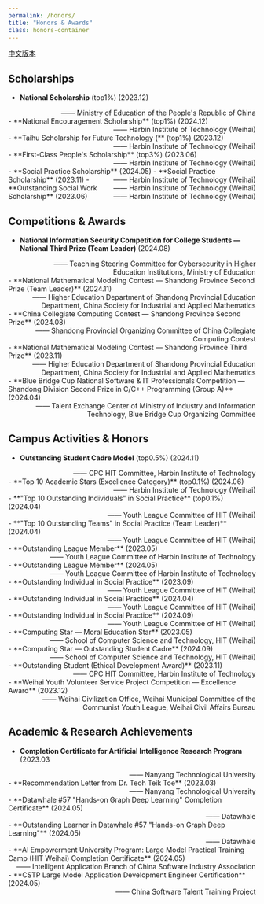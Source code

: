 ```yaml
---
permalink: /honors/
title: "Honors & Awards"
class: honors-container
---
```


[中文版本](/zjs.github.io/honors_zh/)  


## Scholarships
- **National Scholarship** (top1%) (2023.12)
<div style="text-align:right;">—— Ministry of Education of the People's Republic of China</div>
- **National Encouragement Scholarship** (top1%) (2024.12)
<div style="text-align:right;">—— Harbin Institute of Technology (Weihai)</div>
- **Taihu Scholarship for Future Technology (** (top1%) (2023.12)
<div style="text-align:right;">—— Harbin Institute of Technology (Weihai)</div>
- **First-Class People's Scholarship** (top3%) (2023.06)
<div style="text-align:right;">—— Harbin Institute of Technology (Weihai)</div>
- **Social Practice Scholarship** (2024.05)<span style="float:right;">—— Harbin Institute of Technology (Weihai)</span>  
- **Social Practice Scholarship** (2023.11)<span style="float:right;">—— Harbin Institute of Technology (Weihai)</span>  
- **Outstanding Social Work Scholarship** (2023.06)<span style="float:right;">—— Harbin Institute of Technology (Weihai)</span>  

## Competitions & Awards  
- **National Information Security Competition for College Students — National Third Prize (Team Leader)** (2024.08)  
<div style="text-align:right;">&emsp;&emsp;—— Teaching Steering Committee for Cybersecurity in Higher Education Institutions, Ministry of Education</div>  
- **National Mathematical Modeling Contest — Shandong Province Second Prize (Team Leader)** (2024.11)  
<div style="text-align:right;">&emsp;&emsp;—— Higher Education Department of Shandong Provincial Education Department, China Society for Industrial and Applied Mathematics</div>  
- **China Collegiate Computing Contest — Shandong Province Second Prize** (2024.08)  
<div style="text-align:right;">&emsp;&emsp;—— Shandong Provincial Organizing Committee of China Collegiate Computing Contest</div>  
- **National Mathematical Modeling Contest — Shandong Province Third Prize** (2023.11)  
<div style="text-align:right;">&emsp;&emsp;—— Higher Education Department of Shandong Provincial Education Department, China Society for Industrial and Applied Mathematics</div>  
- **Blue Bridge Cup National Software & IT Professionals Competition — Shandong Division Second Prize in C/C++ Programming (Group A)** (2024.04)  
<div style="text-align:right;">&emsp;&emsp;—— Talent Exchange Center of Ministry of Industry and Information Technology, Blue Bridge Cup Organizing Committee</div>  

## Campus Activities & Honors  
- **Outstanding Student Cadre Model** (top0.5%) (2024.11)
<div style="text-align:right;">—— CPC HIT Committee, Harbin Institute of Technology</div>  
- **Top 10 Academic Stars (Excellence Category)** (top0.1%) (2024.06)
<div style="text-align:right;">—— Harbin Institute of Technology (Weihai)</div> 
- **"Top 10 Outstanding Individuals" in Social Practice** (top0.1%) (2024.04)
<div style="text-align:right;">—— Youth League Committee of HIT (Weihai)</div>
- **"Top 10 Outstanding Teams" in Social Practice (Team Leader)** (2024.04)
<div style="text-align:right;">—— Youth League Committee of HIT (Weihai)</div>
- **Outstanding League Member** (2023.05)
<div style="text-align:right;">—— Youth League Committee of Harbin Institute of Technology</div>
- **Outstanding League Member** (2024.05)
<div style="text-align:right;">—— Youth League Committee of Harbin Institute of Technology</div>
- **Outstanding Individual in Social Practice** (2023.09)
<div style="text-align:right;">—— Youth League Committee of HIT (Weihai)</div>
- **Outstanding Individual in Social Practice** (2024.04)
<div style="text-align:right;">—— Youth League Committee of HIT (Weihai)</div>
- **Outstanding Individual in Social Practice** (2024.09)
<div style="text-align:right;">—— Youth League Committee of HIT (Weihai)</div>
- **Computing Star — Moral Education Star** (2023.05)
<div style="text-align:right;">—— School of Computer Science and Technology, HIT (Weihai)</div>
- **Computing Star — Outstanding Student Cadre** (2024.09)
<div style="text-align:right;">—— School of Computer Science and Technology, HIT (Weihai)</div>
- **Outstanding Student (Ethical Development Award)** (2023.11)
<div style="text-align:right;">—— CPC HIT Committee, Harbin Institute of Technology</div>
- **Weihai Youth Volunteer Service Project Competition — Excellence Award** (2023.12)
<div style="text-align:right;">—— Weihai Civilization Office, Weihai Municipal Committee of the Communist Youth League, Weihai Civil Affairs Bureau</div>  

## Academic & Research Achievements  

- **Completion Certificate for Artificial Intelligence Research Program** (2023.03
<div style="text-align:right;">—— Nanyang Technological University</div>
- **Recommendation Letter from Dr. Teoh Teik Toe** (2023.03)
<div style="text-align:right;">—— Nanyang Technological University</div>
- **Datawhale #57 "Hands-on Graph Deep Learning" Completion Certificate** (2024.05)
<div style="text-align:right;">—— Datawhale</div>
- **Outstanding Learner in Datawhale #57 "Hands-on Graph Deep Learning"** (2024.05)
<div style="text-align:right;">—— Datawhale</div>
- **AI Empowerment University Program: Large Model Practical Training Camp (HIT Weihai) Completion Certificate** (2024.05)  
<div style="text-align:right;">—— Intelligent Application Branch of China Software Industry Association</div>  
- **CSTP Large Model Application Development Engineer Certification** (2024.05)  
<div style="text-align:right;">—— China Software Talent Training Project</div>  
